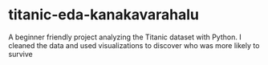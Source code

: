 # titanic-eda-kanakavarahalu
A beginner friendly project analyzing the Titanic dataset with Python. I cleaned the data and used visualizations to discover who was more likely to survive
